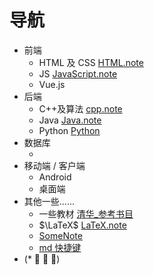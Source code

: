 # 导航

- 前端
  - HTML 及 CSS [HTML.note](HTML/HTML.note.md)
  - JS [JavaScript.note](HTML/JavaScript.note.md)
  - Vue.js
- 后端
  - C++及算法 [cpp.note](cpp.note/main.md)
  - Java [Java.note](Java/Java.md)
  - Python [Python](Python/Python.md)
- 数据库
  - &emsp;
- 移动端 / 客户端
  - Android
  - 桌面端
- 其他一些......
  - 一些教材 [清华\_参考书目](清华_参考书目.md)
  - $\LaTeX$ [ LaTeX.note](LaTeX/LaTeX.md)
  - [SomeNote](../others/SomeNotes.md)
  - [md 快捷键](../Users/Organic_Fish/AppData/Roaming/Code/User/snippets/markdown.json)
- (\* ﾟ ∇ ﾟ)
